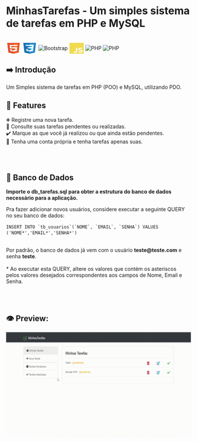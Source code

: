 # MinhasTarefas - Um simples sistema de tarefas em PHP e MySQL
<div style="display: inline_block"><br>
  
  <img align="center" alt="HTML" height="30" width="40" src="https://raw.githubusercontent.com/devicons/devicon/master/icons/html5/html5-original.svg">
  <img align="center" alt="CSS" height="30" width="40" src="https://raw.githubusercontent.com/devicons/devicon/master/icons/css3/css3-original.svg">
  <img align="center" alt="Bootstrap" height="30" width="40" src="https://cdn.jsdelivr.net/gh/devicons/devicon/icons/bootstrap/bootstrap-plain-wordmark.svg">
  <img align="center" alt="Javascript" height="30" width="40" src="https://raw.githubusercontent.com/devicons/devicon/master/icons/javascript/javascript-plain.svg">
  <img align="center" alt="PHP" height="30" width="40" src="https://cdn.jsdelivr.net/gh/devicons/devicon/icons/php/php-original.svg">
  <img align="center" alt="PHP" height="30" width="40" src="https://cdn.jsdelivr.net/gh/devicons/devicon/icons/mysql/mysql-original-wordmark.svg">
 
</div>

## ➡️ Introdução

Um Simples sistema de tarefas em PHP (POO) e MySQL, utilizando PDO.


## 🔎 Features

➕ Registre uma nova tarefa. <br/>👀 Consulte suas tarefas pendentes ou realizadas.<br/>✔️ Marque as que você já realizou ou que ainda estão pendentes.<br/>👤 Tenha uma conta própria e tenha tarefas apenas suas.

<br/><br/>

## 💾 Banco de Dados

<b>Importe o db_tarefas.sql para obter a estrutura do banco de dados necessário para a aplicação.</b><br/>

Pra fazer adicionar novos usuários, considere executar a seguinte QUERY no seu banco de dados:

```
INSERT INTO `tb_usuarios`(`NOME`, `EMAIL`, `SENHA`) VALUES ('NOME*','EMAIL*','SENHA*')
```
<br/>
Por padrão, o banco de dados já vem com o usuário <B>teste@teste.com</B> e senha <B>teste</B>.<br/><br/>
* Ao executar esta QUERY, altere os valores que contém os asteriscos pelos valores desejados correspondentes aos campos de Nome, Email e Senha.


<br/><br/>

## 👁️ Preview:

![](tarefasgif.gif)

